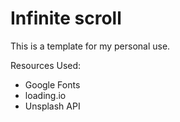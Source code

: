 # Infinite scroll
This is a template for my personal use.

Resources Used:
- Google Fonts
- loading.io
- Unsplash API